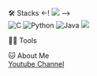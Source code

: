 🛠️ Stacks
<-! <img src="https://img.shields.io/badge/기술명-색상코드?style=flat-square&logo=로고&logoColor=색상"/> -->
<br>
<img src="https://camo.githubusercontent.com/6a2bee7b735412589a1dcf8a400d9771ff343f21171ac1e72e8952ecd30cb007/68747470733a2f2f696d672e736869656c64732e696f2f62616467652f2d432d3030353939433f7374796c653d666c61742d737175617265266c6f676f3d63" alt="C" data-canonical-src="https://img.shields.io/badge/-C-00599C?style=flat-square&amp;logo=c" style="max-width: 100%;">
<img src="https://camo.githubusercontent.com/66827c53581cfee18c55618697d74a3c6167932d3c1980fba2019ef7a3e553b0/68747470733a2f2f696d672e736869656c64732e696f2f62616467652f2d507974686f6e2d626c61636b3f7374796c653d666c61742d737175617265266c6f676f3d507974686f6e" alt="Python" data-canonical-src="https://img.shields.io/badge/-Python-black?style=flat-square&amp;logo=Python" style="max-width: 100%;">
<img src="https://camo.githubusercontent.com/fd711c3d9436a4c65d3268ff77bdc48196b2d876ba076e5b58467d319a6ff4da/68747470733a2f2f696d672e736869656c64732e696f2f62616467652f2d6a6176612d4533344138363f7374796c653d666c61742d737175617265266c6f676f3d6a617661" alt="Java" data-canonical-src="https://img.shields.io/badge/-java-E34A86?style=flat-square&amp;logo=java" style="max-width: 100%;">
<img src="https://img.shields.io/badge/Python-3766AB?style=flat-square&logo=Python&logoColor=white"/>

💪🏼 Tools


🐱 About Me
<img src="">
<br>[Youtube Channel](https://www.youtube.com/channel/UCjPB2WL70JPZVoIopebXKnQ)
